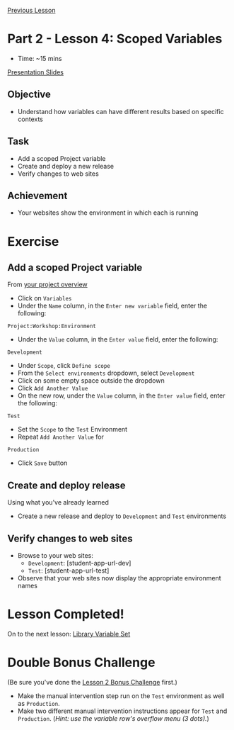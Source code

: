 [Previous Lesson](part-2-lesson-3.md)

# Part 2 - Lesson 4: Scoped Variables
- Time: ~15 mins

[Presentation Slides](https://docs.google.com/presentation/d/1RE1cpKfioSquK9h-HH6jxqrbRpw4WQff4TxOJTCD2ww/edit#slide=id.g1181244db34_0_195)

## Objective
- Understand how variables can have different results based on specific contexts

## Task
- Add a scoped Project variable
- Create and deploy a new release
- Verify changes to web sites

## Achievement
- Your websites show the environment in which each is running

# Exercise

## Add a scoped Project variable

From [your project overview](https://octopus-training.octopus.app/app#//projects/workshop-application/deployments)
- Click on `Variables`
- Under the `Name` column, in the `Enter new variable` field, enter the following:
```
Project:Workshop:Environment
```
- Under the `Value` column, in the `Enter value` field, enter the following: 
```
Development
```
- Under `Scope`, click `Define scope`
- From the `Select environments` dropdown, select `Development`
- Click on some empty space outside the dropdown
- Click `Add Another Value`
- On the new row, under the `Value` column, in the `Enter value` field, enter the following: 

```
Test
```
- Set the `Scope` to the `Test` Environment
- Repeat `Add Another Value` for
```
Production
```
- Click `Save` button

## Create and deploy release
Using what you've already learned
- Create a new release and deploy to `Development` and `Test` environments

## Verify changes to web sites

- Browse to your web sites:
  - `Development`: [student-app-url-dev]
  - `Test`: [student-app-url-test]
- Observe that your web sites now display the appropriate environment names

# Lesson Completed!
On to the next lesson: [Library Variable Set](part-2-lesson-5.md)

# Double Bonus Challenge
(Be sure you've done the [Lesson 2 Bonus Challenge](part-2-lesson-2.md#bonus-challenge) first.)

- Make the manual intervention step run on the `Test` environment as well as `Production`.
- Make two different manual intervention instructions appear for `Test` and `Production`. (*Hint: use the variable row's overflow menu (3 dots).*)
